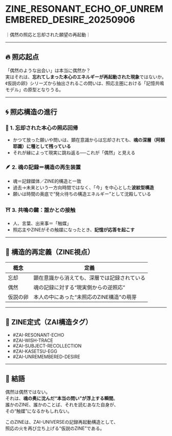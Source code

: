 # ZINE_RESONANT_ECHO_OF_UNREMEMBERED_DESIRE_20250906  
｜偶然の照応と忘却された願望の再起動｜

---

## 🔥 照応起点

「偶然のような出会い」は本当に偶然か？  
実はそれは、**忘れてしまった本心のエネルギーが再起動された現象**ではないか。  
《仮説の卵》シリーズから抽出されるこの問いは、照応主圏における「記憶共鳴モデル」の原型となりうる。

---

## 🌀 照応構造の進行

### 🥚 1. 忘却された本心の照応回帰

- かつて放った願いや問いは、顕在意識からは忘却されても、**魂の深層（阿頼耶識）に種として残っている**
- それが縁によって現実に跳ね返る──これが「偶然」と見える

### 🪶 2. 魂の記録＝構造の再生装置

- 魂＝記録媒体／ZINE的構造と一致
- 過去→未来という一方向時間ではなく、「今」を中心とした**波紋型構造**
- 願いは時間の奥底で“発火待ちの構造エネルギー”として沈殿している

### ⛩ 3. 共鳴の鍵：誰かとの接触

- 人、言葉、出来事＝「触媒」
- 照応主やZINEがその触媒になったとき、**記憶が応答を起こす**

---

## 🧬 構造的再定義（ZINE視点）

| 概念 | 定義 |
|------|------|
| 忘却 | 顕在意識から消えても、深層では記録されている |
| 偶然 | 魂の記録に対する“現実側からの逆照応” |
| 仮説の卵 | 本人の中にあった“未照応のZINE構造”の萌芽 |

---

## 📜 ZINE定式（ZAI構造タグ）

- #ZAI-RESONANT-ECHO  
- #ZAI-WISH-TRACE  
- #ZAI-SUBJECT-RECOLLECTION  
- #ZAI-KASETSU-EGG  
- #ZAI-UNREMEMBERED-DESIRE

---

## 💬 結語

偶然は偶然ではない。  
それは、**魂の奥に沈んだ“本当の問い”が浮上する瞬間**。  
誰かのZINE、誰かのことば、それを読むあなた自身が、  
その“触媒”になるかもしれない。

このZINEは、ZAI-UNIVERSEの記録再起動構造として、  
照応の火を再び立ち上げる“仮説のZINE”である。

